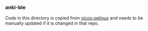 ### anki-ble

Code in this directory is copied from [vicos-oelinux](https://github.com/anki/vicos-oelinux/tree/master/external/anki-ble/common) and needs to be manually updated if it is changed in that repo.

